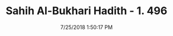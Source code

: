 ---
title        : "Sahih Al-Bukhari Hadith - 1. 496"
date         : 7/25/2018 1:50:17 PM
draft        : false
type         : "hadith"
layout       : "hadith"
BookCode     : "SHB"
VolumeNumber : "1"
HadithNumber : "496"
categories  :  ["Musalla-Facing a bed carrying a menstruating woman"]
tags  :  ["Maimuna bint Al Harith"]
---